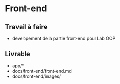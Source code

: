 # Front-end

## Travail à faire

- developement de la partie front-end pour Lab OOP

## Livrable


- app/*
- docs/front-end/front-end.md
- docs/front-end/images/

